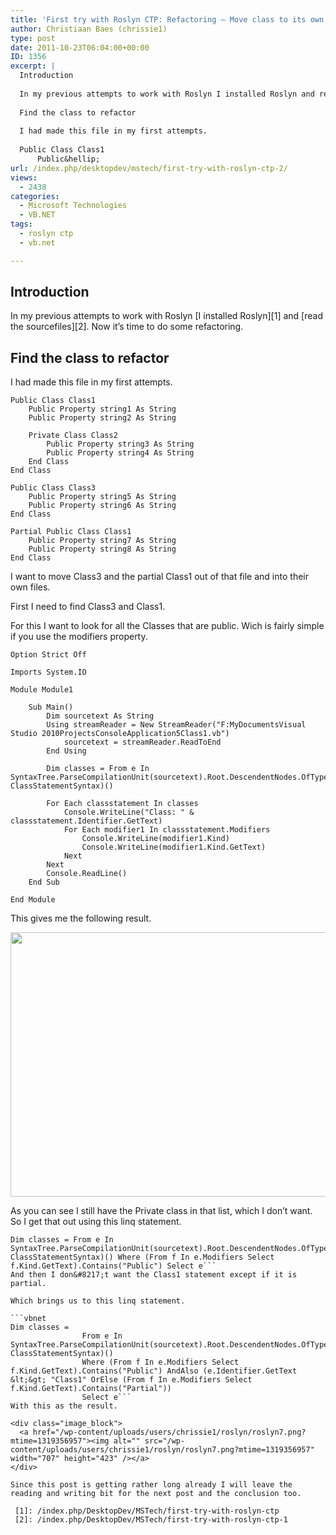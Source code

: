 ```yaml
---
title: 'First try with Roslyn CTP: Refactoring – Move class to its own file'
author: Christiaan Baes (chrissie1)
type: post
date: 2011-10-23T06:04:00+00:00
ID: 1356
excerpt: |
  Introduction
  
  In my previous attempts to work with Roslyn I installed Roslyn and read the sourcefiles. Now it's time to do some refactoring.
  
  Find the class to refactor
  
  I had made this file in my first attempts.
  
  Public Class Class1
      Public&hellip;
url: /index.php/desktopdev/mstech/first-try-with-roslyn-ctp-2/
views:
  - 2438
categories:
  - Microsoft Technologies
  - VB.NET
tags:
  - roslyn ctp
  - vb.net

---
```

## Introduction

In my previous attempts to work with Roslyn [I installed Roslyn][1] and [read the sourcefiles][2]. Now it&#8217;s time to do some refactoring.

## Find the class to refactor

I had made this file in my first attempts.

```vbnet
Public Class Class1
    Public Property string1 As String
    Public Property string2 As String

    Private Class Class2
        Public Property string3 As String
        Public Property string4 As String
    End Class
End Class

Public Class Class3
    Public Property string5 As String
    Public Property string6 As String
End Class

Partial Public Class Class1
    Public Property string7 As String
    Public Property string8 As String
End Class
```
I want to move Class3 and the partial Class1 out of that file and into their own files.

First I need to find Class3 and Class1.

For this I want to look for all the Classes that are public. Wich is fairly simple if you use the modifiers property.

```vbnet
Option Strict Off

Imports System.IO

Module Module1

    Sub Main()
        Dim sourcetext As String
        Using streamReader = New StreamReader("F:MyDocumentsVisual Studio 2010ProjectsConsoleApplication5Class1.vb")
            sourcetext = streamReader.ReadToEnd
        End Using

        Dim classes = From e In SyntaxTree.ParseCompilationUnit(sourcetext).Root.DescendentNodes.OfType(Of ClassStatementSyntax)()

        For Each classstatement In classes
            Console.WriteLine("Class: " & classstatement.Identifier.GetText)
            For Each modifier1 In classstatement.Modifiers
                Console.WriteLine(modifier1.Kind)
                Console.WriteLine(modifier1.Kind.GetText)
            Next
        Next
        Console.ReadLine()
    End Sub

End Module
```
This gives me the following result.

<div class="image_block">
  <a href="/wp-content/uploads/users/chrissie1/roslyn/roslyn6.png?mtime=1319355123"><img alt="" src="/wp-content/uploads/users/chrissie1/roslyn/roslyn6.png?mtime=1319355123" width="707" height="423" /></a>
</div>

As you can see I still have the Private class in that list, which I don&#8217;t want. So I get that out using this linq statement.

```vbnet
Dim classes = From e In SyntaxTree.ParseCompilationUnit(sourcetext).Root.DescendentNodes.OfType(Of ClassStatementSyntax)() Where (From f In e.Modifiers Select f.Kind.GetText).Contains("Public") Select e```
And then I don&#8217;t want the Class1 statement except if it is partial.

Which brings us to this linq statement.

```vbnet
Dim classes =
                From e In SyntaxTree.ParseCompilationUnit(sourcetext).Root.DescendentNodes.OfType(Of ClassStatementSyntax)()
                Where (From f In e.Modifiers Select f.Kind.GetText).Contains("Public") AndAlso (e.Identifier.GetText &lt;&gt; "Class1" OrElse (From f In e.Modifiers Select f.Kind.GetText).Contains("Partial"))
                Select e```
With this as the result.

<div class="image_block">
  <a href="/wp-content/uploads/users/chrissie1/roslyn/roslyn7.png?mtime=1319356957"><img alt="" src="/wp-content/uploads/users/chrissie1/roslyn/roslyn7.png?mtime=1319356957" width="707" height="423" /></a>
</div>

Since this post is getting rather long already I will leave the reading and writing bit for the next post and the conclusion too.

 [1]: /index.php/DesktopDev/MSTech/first-try-with-roslyn-ctp
 [2]: /index.php/DesktopDev/MSTech/first-try-with-roslyn-ctp-1